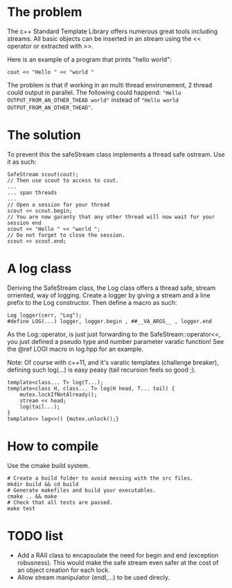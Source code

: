 # The problem

The c++ Standard Template Library offers numerous great tools including streams.
All basic objects can be inserted in an stream using the << operator
or extracted with >>.

Here is an example of a program that prints "hello world":

    cout << "Hello " << "world "

The problem is that if working in an multi thread environement,
2 thread could output in parallel. The following could happend:
`"Hello OUTPUT_FROM_AN_OTHER_THEAD world"` instead of
`"Hello world OUTPUT_FROM_AN_OTHER_THEAD"`.

# The solution

To prevent this the safeStream class implements a thread safe ostream.
Use it as such:

    SafeStream scout(cout);
    // Then use scout to access to cout.
    ...
    ... span threads
    ...
    // Open a session for your thread
    scout << scout.begin;
    // You are now garanty that any other thread will now wait for your session end
    scout << "Hello " << "world ";
    // Do not forget to close the session.
    scout << scout.end;

# A log class

Deriving the SafeStream class, the Log class offers a thread safe,
stream orriented, way of logging. Create a logger by giving a stream and
a line prefix to the Log constructor. Then define a macro as such:

    Log logger(cerr, "Log");
    #define LOG(...) logger, logger.begin , ##__VA_ARGS__ , logger.end

As the Log::operator, is just just forwarding to the SafeStream::operator<<,
you just defined a pseudo type and number parameter varatic function!
See the @ref LOGI macro in log.hpp for an example.

Note: Of course with c++11, and it's varatic templates (challenge breaker),
defining such log(...) is easy peasy (tail recursion feels so good ;).

    template<class... T> log(T...);
    template<class H, class... T> log(H head, T... tail) {
        mutex.lockIfNotAlready();
        stream << head;
        log(tail...);
    }
    template<> log<>() {mutex.unlock();}

# How to compile

Use the cmake build system.

    # Create a build folder to avoid messing with the src files.
    mkdir build && cd build
    # Generate makefiles and build your executables.
    cmake .. && make
    # Check that all tests are passed.
    make test

# TODO list
- Add a RAII class to encapsulate the need for begin and end (exception robusness).
This would make the safe stream even safer at the cost of an object creation for each lock.
- Allow stream manipulator (endl,...) to be used direcly.
